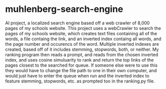 # muhlenberg-search-engine
AI project, a localized search engine based off a web crawler of 8,000 pages of my schools website.
This project uses a webCrawler to search the pages of my schools website, which creates text files containing all of the words, a file containg the link, and an inverted index containg all words, and the page number and occurencs of the word.
Multiple inverted indexes are created, based off of it includes stemming, stopwords, both, or neither.
My ranking program then reads a prompt, and reads from the chosen inverted index, and uses cosine simuluarity to rank and return the top links of the pages closest to the searched for queue.
If someone else were to use this they would have to change the file path to one in their own computer, and would just have to enter the queue when run and the inverted index to feature stemming, stopwords, etc. as prompted too in the ranking.py file.
